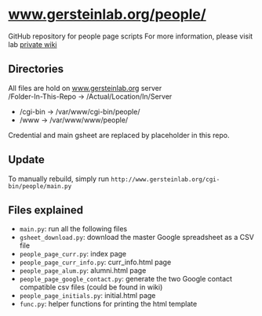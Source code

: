 # www.gersteinlab.org/people/

GitHub repository for people page scripts
For more information, please visit lab [private wiki](http://wiki.gersteinlab.org/labinfo/People_Page)

## Directories
All files are hold on www.gersteinlab.org server  
/Folder-In-This-Repo -> /Actual/Location/In/Server
* /cgi-bin -> /var/www/cgi-bin/people/
* /www -> /var/www/www/people/

Credential and main gsheet are replaced by placeholder in this repo.

## Update

To manually rebuild, simply run `http://www.gersteinlab.org/cgi-bin/people/main.py`

## Files explained

* `main.py`: run all the following files
* `gsheet_download.py`: download the master Google spreadsheet as a CSV file
* `people_page_curr.py`: index page
* `people_page_curr_info.py`: curr_info.html page
* `people_page_alum.py`: alumni.html page
* `people_page_google_contact.py`: generate the two Google contact compatible csv files (could be found in wiki)
* `people_page_initials.py`: initial.html page
* `func.py`: helper functions for printing the html template
